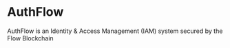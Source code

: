 # AuthFlow
AuthFlow is an Identity &amp; Access Management (IAM) system secured by the Flow Blockchain
